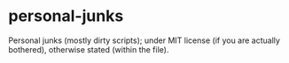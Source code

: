 # personal-junks
Personal junks (mostly dirty scripts); under MIT license (if you are actually bothered), otherwise stated (within the file).
